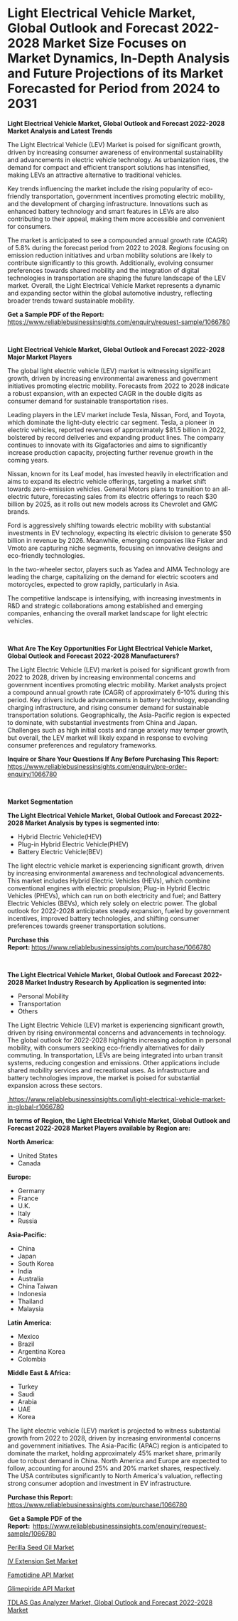 <p><h1>Light Electrical Vehicle Market, Global Outlook and Forecast 2022-2028 Market Size Focuses on Market Dynamics, In-Depth Analysis and Future Projections of its Market Forecasted for Period from 2024 to 2031</h1></p><p><strong>Light Electrical Vehicle Market, Global Outlook and Forecast 2022-2028 Market Analysis and Latest Trends</strong></p>
<p><p>The Light Electrical Vehicle (LEV) Market is poised for significant growth, driven by increasing consumer awareness of environmental sustainability and advancements in electric vehicle technology. As urbanization rises, the demand for compact and efficient transport solutions has intensified, making LEVs an attractive alternative to traditional vehicles. </p><p>Key trends influencing the market include the rising popularity of eco-friendly transportation, government incentives promoting electric mobility, and the development of charging infrastructure. Innovations such as enhanced battery technology and smart features in LEVs are also contributing to their appeal, making them more accessible and convenient for consumers.</p><p>The market is anticipated to see a compounded annual growth rate (CAGR) of 5.8% during the forecast period from 2022 to 2028. Regions focusing on emission reduction initiatives and urban mobility solutions are likely to contribute significantly to this growth. Additionally, evolving consumer preferences towards shared mobility and the integration of digital technologies in transportation are shaping the future landscape of the LEV market. Overall, the Light Electrical Vehicle Market represents a dynamic and expanding sector within the global automotive industry, reflecting broader trends toward sustainable mobility.</p></p>
<p><strong>Get a Sample PDF of the Report:&nbsp;</strong> <a href="https://www.reliablebusinessinsights.com/enquiry/request-sample/1066780">https://www.reliablebusinessinsights.com/enquiry/request-sample/1066780</a></p>
<p>&nbsp;</p>
<p><strong>Light Electrical Vehicle Market, Global Outlook and Forecast 2022-2028 Major Market Players</strong></p>
<p><p>The global light electric vehicle (LEV) market is witnessing significant growth, driven by increasing environmental awareness and government initiatives promoting electric mobility. Forecasts from 2022 to 2028 indicate a robust expansion, with an expected CAGR in the double digits as consumer demand for sustainable transportation rises.</p><p>Leading players in the LEV market include Tesla, Nissan, Ford, and Toyota, which dominate the light-duty electric car segment. Tesla, a pioneer in electric vehicles, reported revenues of approximately $81.5 billion in 2022, bolstered by record deliveries and expanding product lines. The company continues to innovate with its Gigafactories and aims to significantly increase production capacity, projecting further revenue growth in the coming years.</p><p>Nissan, known for its Leaf model, has invested heavily in electrification and aims to expand its electric vehicle offerings, targeting a market shift towards zero-emission vehicles. General Motors plans to transition to an all-electric future, forecasting sales from its electric offerings to reach $30 billion by 2025, as it rolls out new models across its Chevrolet and GMC brands.</p><p>Ford is aggressively shifting towards electric mobility with substantial investments in EV technology, expecting its electric division to generate $50 billion in revenue by 2026. Meanwhile, emerging companies like Fisker and Vmoto are capturing niche segments, focusing on innovative designs and eco-friendly technologies.</p><p>In the two-wheeler sector, players such as Yadea and AIMA Technology are leading the charge, capitalizing on the demand for electric scooters and motorcycles, expected to grow rapidly, particularly in Asia.</p><p>The competitive landscape is intensifying, with increasing investments in R&D and strategic collaborations among established and emerging companies, enhancing the overall market landscape for light electric vehicles.</p></p>
<p>&nbsp;</p>
<p><strong>What Are The Key Opportunities For Light Electrical Vehicle Market, Global Outlook and Forecast 2022-2028 Manufacturers?</strong></p>
<p><p>The Light Electric Vehicle (LEV) market is poised for significant growth from 2022 to 2028, driven by increasing environmental concerns and government incentives promoting electric mobility. Market analysts project a compound annual growth rate (CAGR) of approximately 6-10% during this period. Key drivers include advancements in battery technology, expanding charging infrastructure, and rising consumer demand for sustainable transportation solutions. Geographically, the Asia-Pacific region is expected to dominate, with substantial investments from China and Japan. Challenges such as high initial costs and range anxiety may temper growth, but overall, the LEV market will likely expand in response to evolving consumer preferences and regulatory frameworks.</p></p>
<p><strong>Inquire or Share Your Questions If Any Before Purchasing This Report:</strong> <a href="https://www.reliablebusinessinsights.com/enquiry/pre-order-enquiry/1066780">https://www.reliablebusinessinsights.com/enquiry/pre-order-enquiry/1066780</a></p>
<p>&nbsp;</p>
<p><strong>Market Segmentation</strong></p>
<p><strong>The Light Electrical Vehicle Market, Global Outlook and Forecast 2022-2028 Market Analysis by types is segmented into:</strong></p>
<p><ul><li>Hybrid Electric Vehicle(HEV)</li><li>Plug-in Hybrid Electric Vehicle(PHEV)</li><li>Battery Electric Vehicle(BEV)</li></ul></p>
<p><p>The light electric vehicle market is experiencing significant growth, driven by increasing environmental awareness and technological advancements. This market includes Hybrid Electric Vehicles (HEVs), which combine conventional engines with electric propulsion; Plug-in Hybrid Electric Vehicles (PHEVs), which can run on both electricity and fuel; and Battery Electric Vehicles (BEVs), which rely solely on electric power. The global outlook for 2022-2028 anticipates steady expansion, fueled by government incentives, improved battery technologies, and shifting consumer preferences towards greener transportation solutions.</p></p>
<p><strong>Purchase this Report:&nbsp;</strong><a href="https://www.reliablebusinessinsights.com/purchase/1066780">https://www.reliablebusinessinsights.com/purchase/1066780</a></p>
<p>&nbsp;</p>
<p><strong>The Light Electrical Vehicle Market, Global Outlook and Forecast 2022-2028 Market Industry Research by Application is segmented into:</strong></p>
<p><ul><li>Personal Mobility</li><li>Transportation</li><li>Others</li></ul></p>
<p><p>The Light Electric Vehicle (LEV) market is experiencing significant growth, driven by rising environmental concerns and advancements in technology. The global outlook for 2022-2028 highlights increasing adoption in personal mobility, with consumers seeking eco-friendly alternatives for daily commuting. In transportation, LEVs are being integrated into urban transit systems, reducing congestion and emissions. Other applications include shared mobility services and recreational uses. As infrastructure and battery technologies improve, the market is poised for substantial expansion across these sectors.</p></p>
<p><a href="https://www.reliablebusinessinsights.com/light-electrical-vehicle-market-in-global-r1066780">&nbsp;https://www.reliablebusinessinsights.com/light-electrical-vehicle-market-in-global-r1066780</a></p>
<p><strong>In terms of Region, the Light Electrical Vehicle Market, Global Outlook and Forecast 2022-2028 Market Players available by Region are:</strong></p>
<p>
    <p> <strong> North America: </strong>
        <ul>
            <li>United States</li>
            <li>Canada</li>
        </ul>
        </p> 
    <p> <strong> Europe: </strong>
        <ul>
            <li>Germany</li>
            <li>France</li>
            <li>U.K.</li>
            <li>Italy</li>
            <li>Russia</li>
        </ul>
        </p> 
    <p> <strong> Asia-Pacific: </strong>
        <ul>
            <li>China</li>
            <li>Japan</li>
            <li>South Korea</li>
            <li>India</li>
            <li>Australia</li>
            <li>China Taiwan</li>
            <li>Indonesia</li>
            <li>Thailand</li>
            <li>Malaysia</li>
        </ul>
        </p> 
    <p> <strong> Latin America: </strong>
        <ul>
            <li>Mexico</li>
            <li>Brazil</li>
            <li>Argentina Korea</li>
            <li>Colombia</li>
        </ul>
        </p> 
    <p> <strong> Middle East & Africa: </strong>
        <ul>
            <li>Turkey</li>
            <li>Saudi</li>
            <li>Arabia</li>
            <li>UAE</li>
            <li>Korea</li>
        </ul>
    </p>
    </p>
<p><p>The light electric vehicle (LEV) market is projected to witness substantial growth from 2022 to 2028, driven by increasing environmental concerns and government initiatives. The Asia-Pacific (APAC) region is anticipated to dominate the market, holding approximately 45% market share, primarily due to robust demand in China. North America and Europe are expected to follow, accounting for around 25% and 20% market shares, respectively. The USA contributes significantly to North America's valuation, reflecting strong consumer adoption and investment in EV infrastructure.</p></p>
<p><strong>Purchase this Report: </strong><a href="https://www.reliablebusinessinsights.com/purchase/1066780">https://www.reliablebusinessinsights.com/purchase/1066780</a></p>
<p>&nbsp;<strong>Get a Sample PDF of the Report:&nbsp;&nbsp;</strong><a href="https://www.reliablebusinessinsights.com/enquiry/request-sample/1066780">https://www.reliablebusinessinsights.com/enquiry/request-sample/1066780</a></p>
<p><strong></strong></p>
<p><p><a href="https://medium.com/@lawrencekelley6262/the-perilla-seed-oil-market-prioritizes-cost-control-and-efficiency-enhancement-08557ffc4288">Perilla Seed Oil Market</a></p><p><a href="https://www.linkedin.com/pulse/global-iv-extension-set-market-sector-types-applications-player-1viwc?trackingId=g2r%2FMi%2BDT%2FeAocXpKHPnSQ%3D%3D">IV Extension Set Market</a></p><p><a href="https://issuu.com/reportprime-2/docs/famotidine-api-market-size-2030.ppt_43ffd05b13d54b">Famotidine API Market</a></p><p><a href="https://issuu.com/reportprime-2/docs/glimepiride-api-market-size-2030.pp_940d4ab71ffe8e">Glimepiride API Market</a></p><p><a href="https://github.com/JudyWalsh475/Market-Research-Report-List-1/blob/main/tdlas-gas-analyzer-market-global-outlook-and-forecast-2022-2028-market.md">TDLAS Gas Analyzer Market, Global Outlook and Forecast 2022-2028 Market</a></p></p>